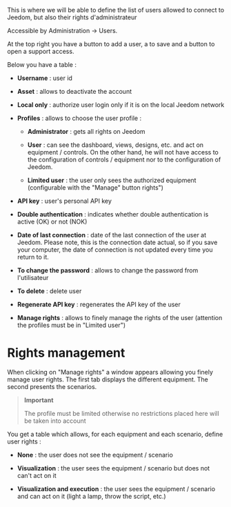 This is where we will be able to define the list of users
allowed to connect to Jeedom, but also their rights
d'administrateur

Accessible by Administration → Users.

At the top right you have a button to add a user, a
to save and a button to open a support access.

Below you have a table :

-   **Username** : user id

-   **Asset** : allows to deactivate the account

-   **Local only** : authorize user login
    only if it is on the local Jeedom network

-   **Profiles** : allows to choose the user profile :

    -   **Administrator** : gets all rights on Jeedom

    -   **User** : can see the dashboard, views,
        designs, etc. and act on equipment / controls. On the other hand,
        he will not have access to the configuration of controls / equipment
        nor to the configuration of Jeedom.

    -   **Limited user** : the user only sees the
        authorized equipment (configurable with the &quot;Manage&quot; button
        rights")

-   **API key** : user&#39;s personal API key

-   **Double authentication** : indicates whether double authentication
    is active (OK) or not (NOK)

-   **Date of last connection** : date of the last connection of
    the user at Jeedom. Please note, this is the connection date
    actual, so if you save your computer, the date of
    connection is not updated every time you return to it.

-   **To change the password** : allows to change the password from
    l'utilisateur

-   **To delete** : delete user

-   **Regenerate API key** : regenerates the API key of the user

-   **Manage rights** : allows to finely manage the rights of
    the user (attention the profiles must be in
    "Limited user")

Rights management 
==================

When clicking on &quot;Manage rights&quot; a window appears allowing you
finely manage user rights. The first tab displays
the different equipment. The second presents the scenarios.

> **Important**
>
> The profile must be limited otherwise no restrictions placed here
> will be taken into account

You get a table which allows, for each equipment and each
scenario, define user rights :

-   **None** : the user does not see the equipment / scenario

-   **Visualization** : the user sees the equipment / scenario but does not
    can&#39;t act on it

-   **Visualization and execution** : the user sees
    the equipment / scenario and can act on it (light a lamp, throw
    the script, etc.)


